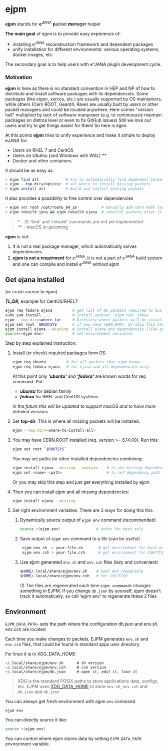 # ejpm

**ejpm** stands for **e**<sup>**J**ANA</sup> **p**acket ~~**m**anager~~ helper

**The main goal** of ejpm is to provide easy experience of:

* installing e<sup>JANA</sup> reconstruction framework and dependent packages
* unify installation for different environments: various operating systems, docker images, etc. 

The secondary goal is to help users with e^JANA plugin development cycle.



### Motivation

**ejpm** is here as there is no standard convention in HEP and NP of how to distribute and install software packages 
with its dependencies. Some packages (like eigen, xerces, etc.) are usually supported by 
OS maintainers, while others (Cern ROOT, Geant4, Rave) are usually built by users or 
other packet managers and could be located anywhere. Here comes "version hell" multiplied by lack of software manpower 
(e.g. to continuously maintain packages on distros level or even to fix GitHub issues) 
Still we love our users and try to get things easier for them!
So here is ejpm.


At this points **ejpm** tries to unify experience and make it simple to deploy eJANA for:

- Users on RHEL 7 and CentOS
- Users on Ubutnu (and Windows with WSL) \*\*
- Docker and other containers


It should be as easy as:

```bash
> ejpm find all            # try to automatically find dependent packets* 
> ejpm --top-dir=/opt/eic  # set where to install missing packets
> ejpm install all         # build and install missing packets
```

It also provides a possibility to fine control over dependencies

```bash
> ejpm set root /opt/root6_04_16           # manually add cern ROOT location to use
> ejpm rebuild jana && ejpm rebuild ejana  # rebuild* packets after it 
```

> \* - (!) 'find' and 'rebuild' commands are not yet implemented  
> \*\* -  macOS is upcoming


**ejpm** is not: 

1. It is not a real package manager, which automatically solves dependencies
2. **ejpm is not a requirment** for e<sup>JANA</sup>. It is not a part of e<sup>JANA</sup> 
    build system and one can compile and install e<sup>JANA</sup> without ejpm   


## Get ejana installed

(or crash course to ejpm)

***TL;DR;*** example for CentOS/RHEL7
```bash
ejpm req fedora ejana         # get list of OS packets required to build jana and deps
sudo yum install ...          # install watever 'ejpm req' shows
ejpm --top-dir=<where-to>     # Directory where packets will be installed
ejpm set root `$ROOTSYS`      # if you have CERN.ROOT. Or skip this step
ejpm install ejana --missing  # install ejana and dependencies (like genfit, jana and rave)
source<(ejpm env)             # set environment variables
```


Step by step explained instruction:

1. Install (or check) required packages form OS:

    ```bash
    ejpm req ubuntu         # for all packets that ejpm knows
    ejpm req fedora ejana   # for ejana and its dependencies only
    ```
   
    At this point only ***'ubuntu'*** and ***'fedora'*** are known words for req command. Put: 
    * ***ubuntu*** for debian family 
    * ***fedora*** for RHEL and CentOS systems.

    *In the future this will be updated to support macOS and to have more detailed versions*

2. Set <b><blue>top-dir</blue></b>. This is where all missing packets will be installed.   

    ```bash
    ejpm --top-dir=<where-to-install-all>
    ```
   
3. You may have CERN.ROOT installed (req. version >= 6.14.00). Run this:
    ```bash
    ejpm set root `$ROOTSYS` 
    ```
   
   You may set paths for other installed dependencies combining:  
   ```bash
   ejpm install ejana --missing --explain    # to see missing dependencies
   ejpm set <name> <path>                    # to set dependency path
   ```
   
   Or you may skip this step and just get everything installed by ejpm
   
4. Then you can install ejpm and all missing dependencies:

    ```bash
    ejpm install ejana --missing
    ```

5. Set right environment variables. There are 3 ways for doing this this: 
    
    1. Dynamically source output of ```ejpm env``` command (recommended)
    
        ```bash        
        source <(ejpm env)                # works for bash only
        ```
    2. Save output of ```ejpm env``` command to a file (can be useful)
    
        ```bash
         ejpm env sh  > your-file.sh       # get environment for bash or compatible shells
         ejpm env csh > your-file.csh      # get environment for CSH/TCSH
        ```
    3. Use ejpm generated ```env.sh``` and ```env.csh``` files (lazy and convenient)
    
        ```bash        
        $HOME/.local/share/ejpm/env.sh    # bash and compatible
        $HOME/.local/share/ejpm/env.csh   # for CSH/TCSH
        ```
        (!) The files are regenerated each time ```ejpm <command>``` changes something in EJPM.
        If you change ```db.json``` by yourself, ejpm doesn't track it automatically, so call 'ejpm env'
        to regenerate these 2 files
    

## Environment

 ```EJPM_DATA_PATH```- sets the path where the configuration db.json and env.sh, env.csh are located


Each time you make changes to packets, 
EJPM generates `env.sh` and `env.csh` files, 
that could be found in standard apps user directory.

For linux it is in XDG_DATA_HOME:

```
~/.local/share/ejpm/env.sh      # sh version
~/.local/share/ejpm/env.csh     # csh version
~/.local/share/ejpm/db.json     # open it, edit it, love it
```

> XDG is the standard POSIX paths to store applications data, configs, etc. 
EJPM uses [XDG_DATA_HOME](https://wiki.archlinux.org/index.php/XDG_Base_Directory#Specification)
to store `env.sh`, `env.csh` and `db.json` and ```db.json```

You can always get fresh environment with ejpm ```env``` command 
```bash
ejpm env
```

You can directly source it like:
```bash
source <(ejpm env)
```

You can control where ejpm stores data by setting ```EJPM_DATA_PATH``` environment variable.


<br><br>

